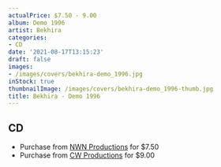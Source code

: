 ```yaml
---
actualPrice: $7.50 - 9.00
album: Demo 1996
artist: Bekhira
categories:
- CD
date: '2021-08-17T13:15:23'
draft: false
images:
- /images/covers/bekhira-demo_1996.jpg
inStock: true
thumbnailImage: /images/covers/bekhira-demo_1996-thumb.jpg
title: Bekhira - Demo 1996
---
```


## CD
* Purchase from [NWN Productions](http://shop.nwnprod.com/index.php?route=product/product&path=93&product_id=6038&sort=pd.name&order=ASC) for $7.50
* Purchase from [CW Productions](https://shop.cwproductions.net/products/bekhira-demo-1996-cd) for $9.00
